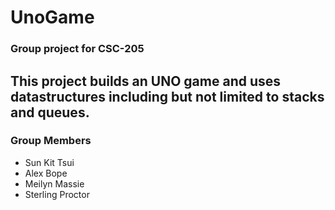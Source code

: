 # UnoGame #
### Group project for CSC-205

This project builds an UNO game and uses datastructures
including but not limited to stacks and queues.
----
### Group Members
- Sun Kit Tsui
- Alex Bope
- Meilyn Massie
- Sterling Proctor
